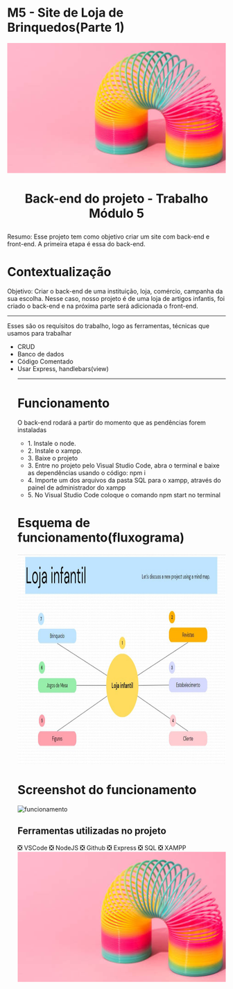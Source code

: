 # M5 - Site de Loja de Brinquedos(Parte 1)
<img src="/img/footer.png" alt="footer" width="552" height="300">

<h1 align="center">

Back-end do projeto - Trabalho Módulo 5

</h1>
<p>Resumo: Esse projeto tem como objetivo criar um site com back-end e front-end. A primeira etapa é essa do back-end.</p>
<h1>Contextualização</h1>
<p>Objetivo: Criar o back-end de uma instituição, loja, comércio, campanha da sua escolha. Nesse caso, nosso projeto é de uma loja de artigos infantis, foi criado o back-end e na próxima parte será adicionada o front-end.</p>
<hr>
<p>Esses são os requísitos do trabalho, logo as ferramentas, técnicas que usamos para trabalhar</p>
<ul>
<li>CRUD</li>
<li>Banco de dados</li>
<li>Código Comentado</li>
<li>Usar Express, handlebars(view)</li>
<hr>

<h1>Funcionamento</h1>
<p>O back-end rodará a partir do momento que as pendências forem instaladas</p>
<ul>
<li>1. Instale o node.
</li>
<li>2. Instale o xampp.
</li>
<li>3. Baixe o projeto</li>
<li>3. Entre no projeto pelo Visual Studio Code, abra o terminal e baixe as dependências usando o código: npm i</li>
<li>4. Importe um dos arquivos da pasta SQL para o xampp, através do painel de administrador do xampp</li>
<li>5. No Visual Studio Code coloque o comando npm start no terminal</li>
</ul>
</p>

<h1>Esquema de funcionamento(fluxograma)</h1>
<img src="/img/loja_infantil.jpg" alt="fluxograma" width="950" height="487">


<h1>Screenshot do funcionamento</h1>
<img src="/img/funcionamento.jpg" alt="funcionamento" width="936" height="392">

<h2>Ferramentas utilizadas no projeto</h2>
   ❎ VSCode
   ❎ NodeJS
   ❎ Github
   ❎ Express
   ❎ SQL
   ❎ XAMPP
<br>

<img src="/img/footer.png" alt="footer" width="552" height="300">



